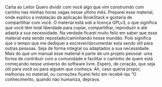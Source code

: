Carta ao Leitor
Quero dividir com você algo que vim construindo com carinho nas minhas
horas vagas nesse ultimo mês.
Preparei esse material, onde explico a instalação da aplicação
BookStack e gostaria de compartilhar com você.
O material está sob a licença GPLv3, o que significa que você têm total
liberdade para copiar, compartilhar, reproduzir e até adaptá a sua
necessidade. Na verdade ficarei muito feliz em saber que esse material
esta sendo repostado/caminhando nesse mundão. Pois significa que o
tempo que me dediquei a escrever/documentar esta sendo útil para outras
pessoas. Seja de forma integral ou adaptados a sua necessidade.
Mais do que um manual esse material é parte de um projeto pessoal: uma
forma de contribuir com a comunidade e facilitar o caminho de quem está
começando nesse universo do software livre.
Espero, de coração, que seja útil para você ou para alguém que conheça.
Ah, caso queria propor, melhorias no material, ou correções ficarei
feliz em recebê-las
“O conhecimento, quando não humaniza, deprava.
